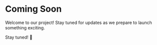 # Coming Soon

Welcome to our project! Stay tuned for updates as we prepare to launch something exciting. 

Stay tuned! 🚀
